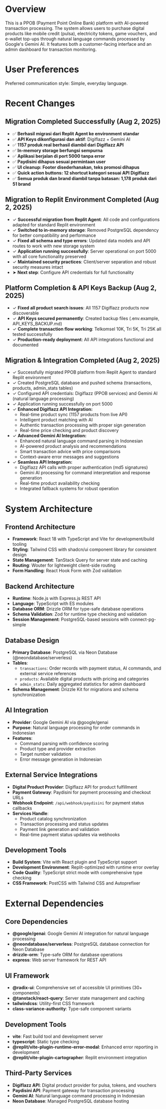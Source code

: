 # Overview

This is a PPOB (Payment Point Online Bank) platform with AI-powered transaction processing. The system allows users to purchase digital products like mobile credit (pulsa), electricity tokens, game vouchers, and e-wallet top-ups through natural language commands processed by Google's Gemini AI. It features both a customer-facing interface and an admin dashboard for transaction monitoring.

# User Preferences

Preferred communication style: Simple, everyday language.

# Recent Changes

## Migration Completed Successfully (Aug 2, 2025)
- ✅ **Berhasil migrasi dari Replit Agent ke environment standar**
- ✅ **API Keys dikonfigurasi dan aktif**: Digiflazz + Gemini AI
- ✅ **1157 produk real berhasil diambil dari Digiflazz API**
- ✅ **In-memory storage berfungsi sempurna**
- ✅ **Aplikasi berjalan di port 5000 tanpa error**
- ✅ **Paydisini dihapus sesuai permintaan user**
- ✅ **UI cleanup: Footer disederhanakan, teks promosi dihapus**
- ✅ **Quick action buttons: 12 shortcut kategori sesuai API Digiflazz**
- ✅ **Semua produk dan brand diambil tanpa batasan: 1,178 produk dari 51 brand**

## Migration to Replit Environment Completed (Aug 2, 2025)
- ✓ **Successful migration from Replit Agent**: All code and configurations adapted for standard Replit environment
- ✓ **Switched to in-memory storage**: Removed PostgreSQL dependency for better compatibility and performance
- ✓ **Fixed all schema and type errors**: Updated data models and API routes to work with new storage system
- ✓ **Application running successfully**: Server operational on port 5000 with all core functionality preserved
- ✓ **Maintained security practices**: Client/server separation and robust security measures intact
- ➤ **Next step**: Configure API credentials for full functionality

## Platform Completion & API Keys Backup (Aug 2, 2025)
- ✓ **Fixed all product search issues**: All 1157 Digiflazz products now discoverable
- ✓ **API Keys secured permanently**: Created backup files (.env.example, API_KEYS_BACKUP.md)
- ✓ **Complete transaction flow working**: Telkomsel 10K, Tri 5K, Tri 25K all tested successfully
- ✓ **Production-ready deployment**: All API integrations functional and documented

## Migration & Integration Completed (Aug 2, 2025)
- ✓ Successfully migrated PPOB platform from Replit Agent to standard Replit environment
- ✓ Created PostgreSQL database and pushed schema (transactions, products, admin_stats tables)
- ✓ Configured API credentials: Digiflazz (PPOB services) and Gemini AI (natural language processing)
- ✓ Application running successfully on port 5000
- ✓ **Enhanced Digiflazz API Integration:**
  - Real-time product sync (1157 products from live API)
  - Intelligent product matching with AI
  - Authentic transaction processing with proper sign generation
  - Real-time price checking and product discovery
- ✓ **Advanced Gemini AI Integration:**
  - Enhanced natural language command parsing in Indonesian
  - AI-powered product analysis and recommendations
  - Smart transaction advice with price comparisons
  - Context-aware error messages and suggestions
- ✓ **Seamless API Integration:**
  - Digiflazz API calls with proper authentication (md5 signatures)
  - Gemini AI processing for command interpretation and response generation
  - Real-time product availability checking
  - Integrated fallback systems for robust operation

# System Architecture

## Frontend Architecture
- **Framework**: React 18 with TypeScript and Vite for development/build tooling
- **Styling**: Tailwind CSS with shadcn/ui component library for consistent design
- **State Management**: TanStack Query for server state and caching
- **Routing**: Wouter for lightweight client-side routing
- **Form Handling**: React Hook Form with Zod validation

## Backend Architecture
- **Runtime**: Node.js with Express.js REST API
- **Language**: TypeScript with ES modules
- **Database ORM**: Drizzle ORM for type-safe database operations
- **Schema Validation**: Zod for runtime type checking and validation
- **Session Management**: PostgreSQL-based sessions with connect-pg-simple

## Database Design
- **Primary Database**: PostgreSQL via Neon Database (@neondatabase/serverless)
- **Tables**:
  - `transactions`: Order records with payment status, AI commands, and external service references
  - `products`: Available digital products with pricing and categories
  - `admin_stats`: Daily aggregated statistics for admin dashboard
- **Schema Management**: Drizzle Kit for migrations and schema synchronization

## AI Integration
- **Provider**: Google Gemini AI via @google/genai
- **Purpose**: Natural language processing for order commands in Indonesian
- **Features**: 
  - Command parsing with confidence scoring
  - Product type and provider extraction
  - Target number validation
  - Error message generation in Indonesian

## External Service Integrations
- **Digital Product Provider**: Digiflazz API for product fulfillment
- **Payment Gateway**: Paydisini for payment processing and checkout URLs
- **Webhook Endpoint**: `/api/webhook/paydisini` for payment status callbacks
- **Services Handle**:
  - Product catalog synchronization
  - Transaction processing and status updates
  - Payment link generation and validation
  - Real-time payment status updates via webhooks

## Development Tools
- **Build System**: Vite with React plugin and TypeScript support
- **Development Environment**: Replit-optimized with runtime error overlay
- **Code Quality**: TypeScript strict mode with comprehensive type checking
- **CSS Framework**: PostCSS with Tailwind CSS and Autoprefixer

# External Dependencies

## Core Dependencies
- **@google/genai**: Google Gemini AI integration for natural language processing
- **@neondatabase/serverless**: PostgreSQL database connection for Neon Database
- **drizzle-orm**: Type-safe ORM for database operations
- **express**: Web server framework for REST API

## UI Framework
- **@radix-ui**: Comprehensive set of accessible UI primitives (30+ components)
- **@tanstack/react-query**: Server state management and caching
- **tailwindcss**: Utility-first CSS framework
- **class-variance-authority**: Type-safe component variants

## Development Tools
- **vite**: Fast build tool and development server
- **typescript**: Static type checking
- **@replit/vite-plugin-runtime-error-modal**: Enhanced error reporting in development
- **@replit/vite-plugin-cartographer**: Replit environment integration

## Third-Party Services
- **Digiflazz API**: Digital product provider for pulsa, tokens, and vouchers
- **Paydisini API**: Payment gateway for transaction processing
- **Gemini AI**: Natural language command processing in Indonesian
- **Neon Database**: Managed PostgreSQL database hosting